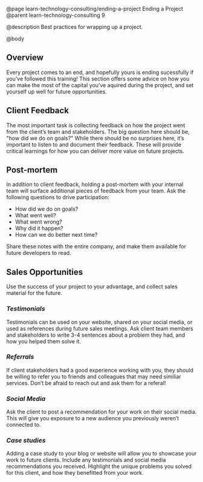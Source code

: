 @page learn-technology-consulting/ending-a-project Ending a Project
@parent learn-technology-consulting 9

@description Best practices for wrapping up a project.

@body

## Overview

Every project comes to an end, and hopefully yours is ending sucessfully if you’ve followed this training! This section offers some advice on how you can make the most of the capital you’ve aquired during the project, and set yourself up well for future opportunities.

## Client Feedback

The most important task is collecting feedback on how the project went from the client’s team and stakeholders. The big question here should be, "how did we do on goals?" While there should be no surprises here, it’s important to listen to and document their feedback. These will provide critical learnings for how you can deliver more value on future projects.

## Post-mortem

In addition to client feedback, holding a post-mortem with your internal team will surface additional pieces of feedback from your team. Ask the following questions to drive participation:

- How did we do on goals?
- What went well?
- What went wrong?
- Why did it happen?
- How can we do better next time?

Share these notes with the entire company, and make them available for future developers to read.

## Sales Opportunities

Use the success of your project to your advantage, and collect sales material for the future.

### _Testimonials_

Testimonials can be used on your website, shared on your social media, or used as references during future sales meetings. Ask client team members and stakeholders to write 3-4 sentences about a problem they had, and how you helped them solve it.

### _Referrals_

If client stakeholders had a good experience working with you, they should be willing to refer you to friends and colleagues that may need similiar services. Don’t be afraid to reach out and ask them for a referal!

### _Social Media_

Ask the client to post a recommendation for your work on their social media. This will give you exposure to a new audience you previously weren’t connected to.

### _Case studies_

Adding a case study to your blog or website will allow you to showcase your work to future clients. Include any testimonials and social media recommendations you received. Highlight the unique problems you solved for this client, and how they benefitted from your work.
